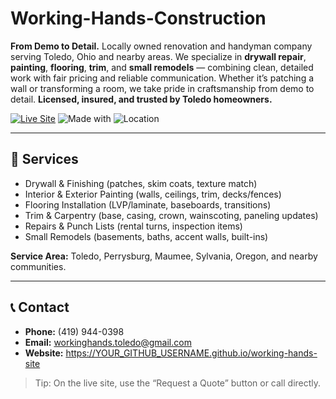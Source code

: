 # Working-Hands-Construction

**From Demo to Detail.** Locally owned renovation and handyman company serving Toledo, Ohio and nearby areas. We specialize in **drywall repair**, **painting**, **flooring**, **trim**, and **small remodels** — combining clean, detailed work with fair pricing and reliable communication. Whether it’s patching a wall or transforming a room, we take pride in craftsmanship from demo to detail. **Licensed, insured, and trusted by Toledo homeowners.**

<p align="left">
  <a href="https://YOUR_GITHUB_USERNAME.github.io/working-hands-site" target="_blank"><img alt="Live Site" src="https://img.shields.io/badge/Live%20Site-Visit-1?logo=google-chrome"></a>
  <img alt="Made with" src="https://img.shields.io/badge/HTML-CSS-JS-1">
  <img alt="Location" src="https://img.shields.io/badge/Toledo-OH-1">
</p>

---

## 📍 Services
- Drywall & Finishing (patches, skim coats, texture match)
- Interior & Exterior Painting (walls, ceilings, trim, decks/fences)
- Flooring Installation (LVP/laminate, baseboards, transitions)
- Trim & Carpentry (base, casing, crown, wainscoting, paneling updates)
- Repairs & Punch Lists (rental turns, inspection items)
- Small Remodels (basements, baths, accent walls, built-ins)

**Service Area:** Toledo, Perrysburg, Maumee, Sylvania, Oregon, and nearby communities.

---

## 📞 Contact
- **Phone:** (419) 944-0398  
- **Email:** workinghands.toledo@gmail.com  
- **Website:** https://YOUR_GITHUB_USERNAME.github.io/working-hands-site

> Tip: On the live site, use the “Request a Quote” button or call directly.
